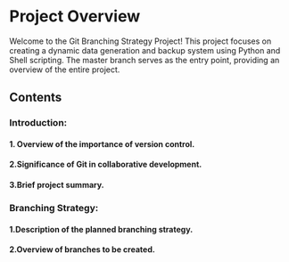 # Project Overview
Welcome to the Git Branching Strategy Project! This project focuses on creating a dynamic data generation and backup system using Python and Shell scripting. The master branch serves as the entry point, providing an overview of the entire project.

## Contents
### Introduction:

#### 1. Overview of the importance of version control.
#### 2.Significance of Git in collaborative development.
#### 3.Brief project summary.

### Branching Strategy:

#### 1.Description of the planned branching strategy.
#### 2.Overview of branches to be created.
